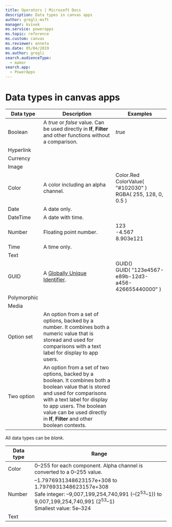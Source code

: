 ```yaml
---
title: Operators | Microsoft Docs
description: Data types in canvas apps
author: gregli-msft
manager: kvivek
ms.service: powerapps
ms.topic: reference
ms.custom: canvas
ms.reviewer: anneta
ms.date: 05/04/2019
ms.author: gregli
search.audienceType: 
  - maker
search.app: 
  - PowerApps
---
```

# Data types in canvas apps

| Data type | Description | Examples |
|-----------|-------------|---------|
| Boolean | A *true* or *false* value.  Can be used directly in **If**, **Filter** and other functions without a comparison.  | *true* |
| Hyperlink |
| Currency |
| Image |
| Color | A color including an alpha channel.  | Color.Red<br>ColorValue( "#102030" )<br>RGBA( 255, 128, 0, 0.5 ) | 
| Date | A date only. |
| DateTime | A date with time. |
| Number | Floating point number. | 123<br>-4.567<br>8.903e121 |
| Time | A time only. | 
| Text | 
| GUID | A [Globally Unique Identifier](https://en.wikipedia.org/wiki/Universally_unique_identifier). | GUID()<br>GUID( "123e4567-e89b-12d3-a456-426655440000" ) |
| Polymorphic |
| Media |
| Option set | An option from a set of options, backed by a number. It combines both a numeric value that is storead and used for comparisons with a text label for display to app users. | 
| Two option | An option from a set of two options, backed by a boolean.  It combines both a boolean value that is stored and used for comparisons with a text label for display to app users.  The boolean value can be used directly in **If**, **Filter** and other boolean contexts. |

All data types can be *blank*.


| Data type | Range |
|-----------|-------|
| Color | 0–255 for each component.  Alpha channel is converted to a 0–255 value. |
| Number | –1.7976931348623157e+308 to 1.7976931348623157e+308<br>Safe integer: –9,007,199,254,740,991 (–(2<sup>53</sup>–1)) to 9,007,199,254,740,991 (2<sup>53</sup>–1)<br>Smallest value: 5e–324
| Text |
